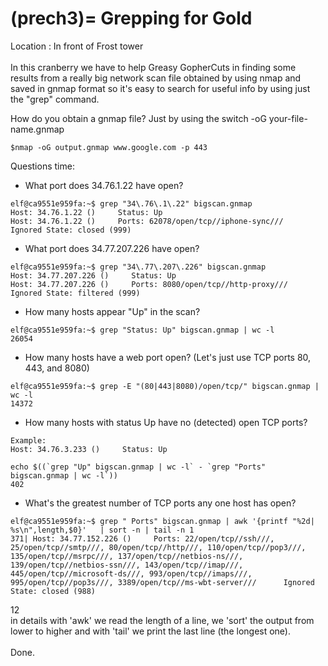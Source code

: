 (prech3)=
Grepping for Gold
=======================

Location : In front of Frost tower
<br/><br/>
In this cranberry we have to help Greasy GopherCuts in finding some results from a really big network scan file obtained by using nmap
and saved in gnmap format so it's easy to search for useful info by using just the "grep" command.

How do you obtain a gnmap file? Just by using the switch -oG your-file-name.gnmap
```
$nmap -oG output.gnmap www.google.com -p 443 
```

Questions time:
- What port does 34.76.1.22 have open?

```
elf@ca9551e959fa:~$ grep "34\.76\.1\.22" bigscan.gnmap 
Host: 34.76.1.22 ()     Status: Up
Host: 34.76.1.22 ()     Ports: 62078/open/tcp//iphone-sync///      Ignored State: closed (999)
```

- What port does 34.77.207.226 have open?

```
elf@ca9551e959fa:~$ grep "34\.77\.207\.226" bigscan.gnmap 
Host: 34.77.207.226 ()     Status: Up
Host: 34.77.207.226 ()     Ports: 8080/open/tcp//http-proxy///      Ignored State: filtered (999)
```

- How many hosts appear "Up" in the scan?

```
elf@ca9551e959fa:~$ grep "Status: Up" bigscan.gnmap | wc -l 
26054
```


- How many hosts have a web port open?  (Let's just use TCP ports 80, 443, and 8080)

```
elf@ca9551e959fa:~$ grep -E "(80|443|8080)/open/tcp/" bigscan.gnmap | wc -l
14372
```

- How many hosts with status Up have no (detected) open TCP ports?
```
Example: 
Host: 34.76.3.233 ()     Status: Up

echo $((`grep "Up" bigscan.gnmap | wc -l` - `grep "Ports" bigscan.gnmap | wc -l`))
402
```

- What's the greatest number of TCP ports any one host has open?


```
elf@ca9551e959fa:~$ grep " Ports" bigscan.gnmap | awk '{printf "%2d| %s\n",length,$0}'   | sort -n | tail -n 1
371| Host: 34.77.152.226 ()     Ports: 22/open/tcp//ssh///, 25/open/tcp//smtp///, 80/open/tcp//http///, 110/open/tcp//pop3///, 135/open/tcp//msrpc///, 137/open/tcp//netbios-ns///, 139/open/tcp//netbios-ssn///, 143/open/tcp//imap///, 445/open/tcp//microsoft-ds///, 993/open/tcp//imaps///, 995/open/tcp//pop3s///, 3389/open/tcp//ms-wbt-server///      Ignored State: closed (988)
```
12<br /> 
in details with 'awk' we read the length of a line, we 'sort' the output from lower to higher and with 'tail' we print the last line (the longest one).
<br />
<br />
Done.


